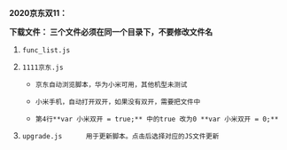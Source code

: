 **2020京东双11：** 

 **下载文件：
三个文件必须在同一个目录下，不要修改文件名** 
    
1.     func_list.js    
2.     1111京东.js     
    -     京东自动浏览脚本，华为小米可用，其他机型未测试
    -     小米手机，自动打开双开，如果没有双开，需要把文件中 
    -     第4行**var 小米双开 = true;** 中的true 改为0 **var 小米双开 = 0;**

3.     upgrade.js      用于更新脚本。点击后选择对应的JS文件更新
